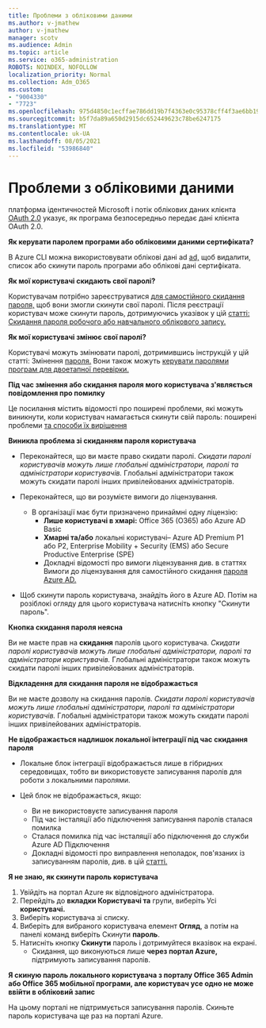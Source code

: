 ```yaml
---
title: Проблеми з обліковими даними
ms.author: v-jmathew
author: v-jmathew
manager: scotv
ms.audience: Admin
ms.topic: article
ms.service: o365-administration
ROBOTS: NOINDEX, NOFOLLOW
localization_priority: Normal
ms.collection: Adm_O365
ms.custom:
- "9004330"
- "7723"
ms.openlocfilehash: 975d4850c1ecffae786dd19b7f4363e0c95378cff4f3ae6bb1968af33ef810b0
ms.sourcegitcommit: b5f7da89a650d2915dc652449623c78be6247175
ms.translationtype: MT
ms.contentlocale: uk-UA
ms.lasthandoff: 08/05/2021
ms.locfileid: "53986840"
---
```

# <a name="issues-with-credentials"></a>Проблеми з обліковими даними

платформа ідентичностей Microsoft і потік облікових даних клієнта [OAuth 2.0](https://docs.microsoft.com/azure/active-directory/develop/v2-oauth2-client-creds-grant-flow) указує, як програма безпосередньо передає дані клієнта OAuth 2.0.

**Як керувати паролем програми або обліковими даними сертифіката?**

В Azure CLI можна використовувати облікові дані ad [ad,](https://docs.microsoft.com/cli/azure/ad/app/credential) щоб видалити, список або скинути пароль програми або облікові дані сертифіката.

**Як мої користувачі скидають свої паролі?**

Користувачам потрібно зареєструватися [для самостійного скидання пароля,](https://docs.microsoft.com/azure/active-directory/user-help/active-directory-passwords-reset-register) щоб вони змогли скинути свої паролі. Після реєстрації користувач може скинути пароль, дотримуючись указівок у цій [статті: Скидання пароля робочого або навчального облікового запису.](https://docs.microsoft.com/azure/active-directory/user-help/user-help-reset-password#how-to-reset-or-unlock-your-password-for-a-work-or-school-account)

**Як мої користувачі змінює свої паролі?**

Користувачі можуть змінювати паролі, дотримившись інструкцій у цій статті: Змінення [пароля.](https://docs.microsoft.com/azure/active-directory/user-help/user-help-reset-password#how-to-change-your-password)
Вони також можуть [керувати паролями програм для двоетапної перевірки.](https://docs.microsoft.com/azure/active-directory/user-help/multi-factor-authentication-end-user-app-passwords)

**Під час змінення або скидання пароля мого користувача з'являється повідомлення про помилку**

Це посилання містить відомості про поширені проблеми, які можуть виникнути, коли користувач намагається скинути свій пароль: поширені проблеми [та способи їх вирішення](https://docs.microsoft.com/azure/active-directory/user-help/user-help-reset-password#common-problems-and-their-solutions)

**Виникла проблема зі скиданням пароля користувача**

- Переконайтеся, що ви маєте право скидати паролі. *Скидати паролі користувачів можуть лише глобальні адміністратори, паролі та адміністратори користувачів.* Глобальні адміністратори також можуть скидати паролі інших привілейованих адміністраторів.

- Переконайтеся, що ви розумієте вимоги до ліцензування.

  - В організації має бути призначено принаймні одну ліцензію:
    - **Лише користувачі в хмарі:** Office 365 (O365) або Azure AD Basic
    - **Хмарні та/або** локальні користувачі– Azure AD Premium P1 або P2, Enterprise Mobility + Security (EMS) або Secure Productive Enterprise (SPE)
    - Докладні відомості про вимоги ліцензування див. в статтях Вимоги до ліцензування для самостійного скидання [пароля Azure AD.](https://docs.microsoft.com/azure/active-directory/active-directory-passwords-licensing)
- Щоб скинути пароль користувача, знайдіть його в Azure AD. Потім на розіблокі огляду для цього користувача натисніть кнопку "Скинути пароль".

**Кнопка скидання пароля неясна**

Ви не маєте прав на **скидання** паролів цього користувача. *Скидати паролі користувачів можуть лише глобальні адміністратори, паролі та адміністратори користувачів.* Глобальні адміністратори також можуть скидати паролі інших привілейованих адміністраторів.

**Відкладення для скидання пароля не відображається**

Ви не маєте дозволу на скидання паролів. *Скидати паролі користувачів можуть лише глобальні адміністратори, паролі та адміністратори користувачів.* Глобальні адміністратори також можуть скидати паролі інших привілейованих адміністраторів.

**Не відображається надлишок локальної інтеграції під час скидання пароля**

- Локальне блок інтеграції відображається лише в гібридних середовищах, тобто ви використовуєте записування паролів для роботи з локальними паролями.

- Цей блок не відображається, якщо:

  - Ви не використовуєте записування пароля
  - Під час інсталяції або підключення записування паролів сталася помилка
  - Сталася помилка під час інсталяції або підключення до служби Azure AD Підключення
  - Докладні відомості про виправлення неполадок, пов'язаних із записуванням паролів, див. в цій [статті.](https://docs.microsoft.com/azure/active-directory/authentication/troubleshoot-sspr-writeback)

**Я не знаю, як скинути пароль користувача**

1. Увійдіть на портал Azure як відповідного адміністратора.
2. Перейдіть до **вкладки Користувачі та** групи, виберіть Усі **користувачі.**
3. Виберіть користувача зі списку.
4. Виберіть для вибраного користувача елемент **Огляд**, а потім на панелі команд виберіть Скинути **пароль**.
5. Натисніть кнопку **Скинути** пароль і дотримуйтеся вказівок на екрані.
    - Скидання, що виконуються лише **через портал Azure,** підтримують записування паролів.

**Я скиную пароль локального користувача з порталу Office 365 Admin або Office 365 мобільної програми, але користувач усе одно не може ввійти в обліковий запис**

На цьому порталі не підтримується записування паролів. Скиньте пароль користувача ще раз на порталі Azure.
